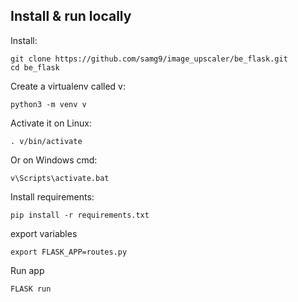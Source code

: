 ## Install & run locally

Install:
```
git clone https://github.com/samg9/image_upscaler/be_flask.git  
cd be_flask
```  
Create a virtualenv called v:  
```
python3 -m venv v   
```  
Activate it on Linux:
```
. v/bin/activate  
```  
Or on Windows cmd:  
```
v\Scripts\activate.bat  
```  
Install requirements:
```
pip install -r requirements.txt  
```  

export variables
```
export FLASK_APP=routes.py
```

Run app 
```
FLASK run
```
